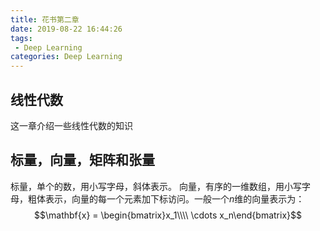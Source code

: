 ```yaml
---
title: 花书第二章
date: 2019-08-22 16:44:26
tags:
 - Deep Learning
categories: Deep Learning
---
```


## 线性代数
这一章介绍一些线性代数的知识

## 标量，向量，矩阵和张量
标量，单个的数，用小写字母，斜体表示。
向量，有序的一维数组，用小写字母，粗体表示，向量的每一个元素加下标访问。一般一个$n$维的向量表示为：
$$\mathbf{x} = \begin{bmatrix}x_1\\\\ \cdots x_n\end{bmatrix}$$
